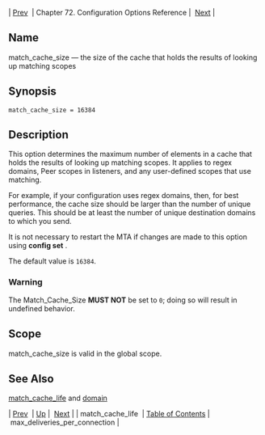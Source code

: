 | [Prev](conf.ref.match_cache_life)  | Chapter 72. Configuration Options Reference |  [Next](conf.ref.max_deliveries_per_connection) |

<a name="conf.ref.match_cache_size"></a>
## Name

match_cache_size — the size of the cache that holds the results of looking up matching scopes

## Synopsis

`match_cache_size = 16384`

<a name="idp25267984"></a>
## Description

This option determines the maximum number of elements in a cache that holds the results of looking up matching scopes. It applies to regex domains, Peer scopes in listeners, and any user-defined scopes that use matching.

For example, if your configuration uses regex domains, then, for best performance, the cache size should be larger than the number of unique queries. This should be at least the number of unique destination domains to which you send.

It is not necessary to restart the MTA if changes are made to this option using **config set** .

The default value is `16384`.

### Warning

The Match_Cache_Size **MUST NOT**     be set to `0`; doing so will result in undefined behavior.

<a name="idp25274736"></a>
## Scope

match_cache_size is valid in the global scope.

<a name="idp25276576"></a>
## See Also

[match_cache_life](conf.ref.match_cache_life "match_cache_life") and [domain](conf.ref.domain "domain")

| [Prev](conf.ref.match_cache_life)  | [Up](config.options.ref) |  [Next](conf.ref.max_deliveries_per_connection) |
| match_cache_life  | [Table of Contents](index) |  max_deliveries_per_connection |

